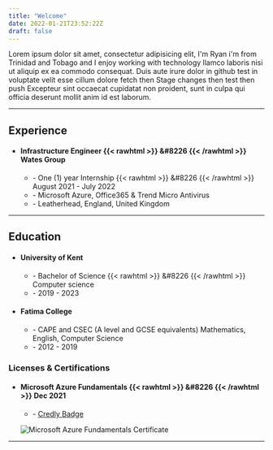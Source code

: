 ```yaml
---
title: "Welcome"
date: 2022-01-21T23:52:22Z
draft: false
---
```

Lorem ipsum dolor sit amet, consectetur adipisicing elit, I'm Ryan i'm from Trinidad and Tobago and I enjoy working with technology llamco laboris nisi ut aliquip ex ea commodo consequat. Duis aute irure dolor in github test in voluptate velit esse cillum dolore fetch then Stage changes then test then push Excepteur sint occaecat cupidatat non proident, sunt in culpa qui officia deserunt mollit anim id est laborum.

***
## Experience  
  - #### Infrastructure Engineer {{< rawhtml >}} &#8226 {{< /rawhtml >}} Wates Group
    - \- One (1) year Internship {{< rawhtml >}} &#8226 {{< /rawhtml >}} August 2021 - July 2022
    - \- Microsoft Azure, Office365 & Trend Micro Antivirus
    - \- Leatherhead, England, United Kingdom

***
## Education
  - #### University of Kent
    - \- Bachelor of Science {{< rawhtml >}} &#8226 {{< /rawhtml >}} Computer science
    - \- 2019 - 2023
  - #### Fatima College
    - \- CAPE and CSEC (A level and GCSE equivalents) Mathematics, English, Computer Science
    - \- 2012 - 2019  
### Licenses & Certifications
  - #### Microsoft Azure Fundamentals {{< rawhtml >}} &#8226 {{< /rawhtml >}} Dec 2021
    - \- [Credly Badge](https://www.credly.com/badges/eccec3b3-a3e9-40a0-8567-9ab518bf167f/public_url)

     ![Microsoft Azure Fundamentals Certificate](/images/microsoft-certified-azure-fundamentals.png)

***
